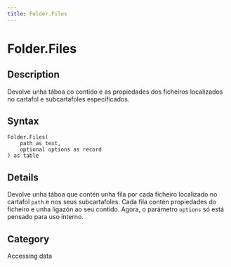 ```yaml
---
title: Folder.Files
---
```


# Folder.Files


## Description

Devolve unha táboa co contido e as propiedades dos ficheiros localizados no cartafol e subcartafoles especificados.


## Syntax

```powerquery
Folder.Files(
    path as text,
    optional options as record
) as table
```


## Details

Devolve unha táboa que contén unha fila por cada ficheiro localizado no cartafol <code>path</code> e nos seus subcartafoles. Cada fila contén propiedades do ficheiro e unha ligazón ao seu contido. Agora, o parámetro <code>options</code> só está pensado para uso interno.



## Category
Accessing data
